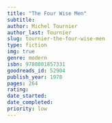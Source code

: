 ```yaml
---
title: "The Four Wise Men"
subtitle: 
author: Michel Tournier
author_last: Tournier
slug: tournier-the-four-wise-men
type: fiction
img: true
genre: modern
isbn: 9780801857331
goodreads_id: 52904
publish_year: 1978
pages: 264
rating: 
date_started:
date_completed:
priority: low
---
```

